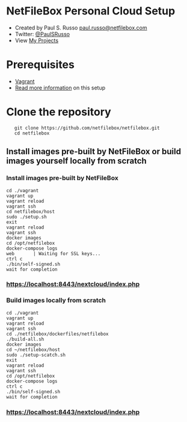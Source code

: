 # NetFileBox Personal Cloud Setup
* Created by Paul S. Russo  paul.russo@netfilebox.com
* Twitter: [@PaulSRusso](https://twitter.com/@PaulSRusso)
* View [My Projects](https://paulsrusso.github.io)

# Prerequisites
* [Vagrant](https://www.vagrantup.com/)
* [Read more information](https://paulsrusso.github.io/netfilebox) on this setup

# Clone the repository
```
   git clone https://github.com/netfilebox/netfilebox.git
   cd netfilebox
```

## Install images pre-built by NetFileBox or build images yourself locally from scratch 
### Install images pre-built by NetFileBox   
```
cd ./vagrant
vagrant up
vagrant reload
vagrant ssh
cd netfilebox/host
sudo ./setup.sh
exit
vagrant reload
vagrant ssh
docker images
cd /opt/netfilebox
docker-compose logs
web       | Waiting for SSL keys...
ctrl c
./bin/self-signed.sh
wait for completion
```
### [https://localhost:8443/nextcloud/index.php](https://localhost:8443/nextcloud/index.php)
### Build images locally from scratch
```
cd ./vagrant
vagrant up
vagrant reload
vagrant ssh
cd ./netfilebox/dockerfiles/netfilebox
./build-all.sh
docker images
cd ~/netfilebox/host
sudo ./setup-scatch.sh
exit
vagrant reload
vagrant ssh
cd /opt/netfilebox
docker-compose logs
ctrl c
./bin/self-signed.sh
wait for completion
```
### [https://localhost:8443/nextcloud/index.php](https://localhost:8443/nextcloud/index.php)
